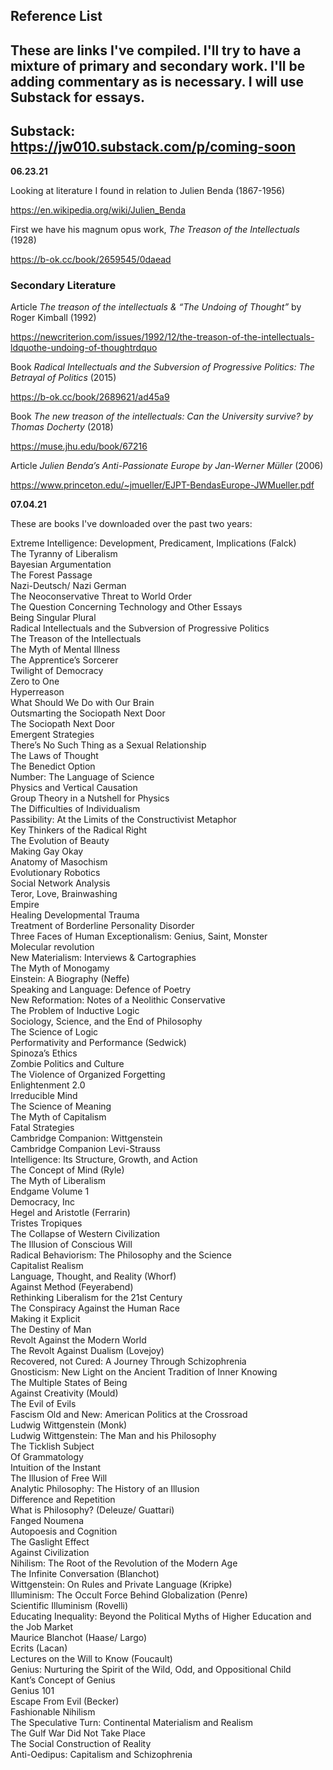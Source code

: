 ## Reference List
## These are links I've compiled. I'll try to have a mixture of primary and secondary work. I'll be adding commentary as is necessary. I will use Substack for essays. 

## Substack: https://jw010.substack.com/p/coming-soon

__06.23.21__

Looking at literature I found in relation to Julien Benda (1867-1956)

https://en.wikipedia.org/wiki/Julien_Benda

First we have his magnum opus work, *The Treason of the Intellectuals* (1928)

https://b-ok.cc/book/2659545/0daead

### Secondary Literature

Article *The treason of the intellectuals & “The Undoing of Thought”* by Roger Kimball (1992)

https://newcriterion.com/issues/1992/12/the-treason-of-the-intellectuals-ldquothe-undoing-of-thoughtrdquo

Book *Radical Intellectuals and the Subversion of Progressive Politics: The Betrayal of Politics* (2015)

https://b-ok.cc/book/2689621/ad45a9

Book *The new treason of the intellectuals: Can the University survive? by Thomas Docherty* (2018)

https://muse.jhu.edu/book/67216

Article *Julien Benda’s Anti-Passionate Europe by Jan-Werner Müller* (2006)

https://www.princeton.edu/~jmueller/EJPT-BendasEurope-JWMueller.pdf


__07.04.21__

These are books I've downloaded over the past two years:

Extreme Intelligence: Development, Predicament, Implications (Falck) <br/> The Tyranny of Liberalism <br/> Bayesian Argumentation <br/> The Forest Passage <br/> Nazi-Deutsch/ Nazi German <br/> The Neoconservative Threat to World Order <br/> The Question Concerning Technology and Other Essays <br/> Being Singular Plural <br/> Radical Intellectuals and the Subversion of Progressive Politics <br/> The Treason of the Intellectuals <br/> The Myth of Mental Illness <br/> The Apprentice’s Sorcerer <br/> Twilight of Democracy <br/> Zero to One <br/> Hyperreason <br/> What Should We Do with Our Brain <br/> Outsmarting the Sociopath Next Door <br/> The Sociopath Next Door <br/> Emergent Strategies <br/> There’s No Such Thing as a Sexual Relationship <br/> The Laws of Thought <br/> The Benedict Option <br/> Number: The Language of Science <br/> Physics and Vertical Causation <br/> Group Theory in a Nutshell for Physics <br/> The Difficulties of Individualism <br/> Passibility: At the Limits of the Constructivist Metaphor <br/> Key Thinkers of the Radical Right <br/> The Evolution of Beauty <br/> Making Gay Okay <br/> Anatomy of Masochism <br/> Evolutionary Robotics <br/> Social Network Analysis <br/> Teror, Love, Brainwashing <br/> Empire <br/> Healing Developmental Trauma <br/> Treatment of Borderline Personality Disorder <br/> Three Faces of Human Exceptionalism:  Genius, Saint, Monster <br/> Molecular revolution <br/> New Materialism: Interviews & Cartographies <br/> The Myth of Monogamy <br/> Einstein: A Biography (Neffe) <br/> Speaking and Language: Defence of Poetry <br/> New Reformation: Notes of a Neolithic Conservative <br/> The Problem of Inductive Logic <br/> Sociology, Science, and the End of Philosophy <br/> The Science of Logic <br/> Performativity and Performance (Sedwick) <br/> Spinoza’s Ethics <br/> Zombie Politics and Culture <br/> The Violence of Organized Forgetting <br/> Enlightenment 2.0 <br/> Irreducible Mind <br/> The Science of Meaning <br/> The Myth of Capitalism <br/> Fatal Strategies <br/> Cambridge Companion: Wittgenstein <br/> Cambridge Companion Levi-Strauss <br/> Intelligence: Its Structure,  Growth, and Action <br/> The Concept of Mind (Ryle) <br/> The Myth of Liberalism <br/> Endgame Volume 1 <br/> Democracy, Inc <br/> Hegel and Aristotle (Ferrarin) <br/> Tristes Tropiques <br/> The Collapse of Western Civilization <br/> The Illusion of Conscious Will <br/> Radical Behaviorism: The Philosophy and the Science <br/> Capitalist Realism <br/> Language, Thought, and Reality (Whorf) <br/> Against Method (Feyerabend) <br/> Rethinking Liberalism for the 21st Century <br/>  The Conspiracy Against the Human Race <br/>  Making it Explicit <br/>  The Destiny of Man <br/>  Revolt Against the Modern World <br/>  The Revolt Against Dualism (Lovejoy) <br/>  Recovered, not Cured: A Journey Through Schizophrenia <br/>  Gnosticism: New Light on the Ancient Tradition of Inner Knowing <br/>  The Multiple States of Being <br/>  Against Creativity (Mould) <br/> The Evil of Evils <br/> Fascism Old and New: American Politics at the Crossroad <br/>  Ludwig Wittgenstein (Monk) <br/> Ludwig Wittgenstein: The Man and his Philosophy <br/> The Ticklish Subject <br/>  Of Grammatology <br/> Intuition of the Instant <br/> The Illusion of Free Will <br/> Analytic Philosophy: The History of an Illusion <br/> Difference and Repetition <br/> What is Philosophy? (Deleuze/ Guattari) <br/>  Fanged Noumena <br/> Autopoesis and Cognition <br/> The Gaslight Effect <br/> Against Civilization <br/> Nihilism: The Root of the Revolution of the Modern Age <br/> The Infinite Conversation (Blanchot) <br/> Wittgenstein: On Rules and Private Language (Kripke) <br/> Illuminism: The Occult Force Behind Globalization (Penre) <br/> Scientific Illuminism (Rovelli) <br/> Educating Inequality: Beyond the Political Myths of Higher Education and the Job Market <br/> Maurice Blanchot (Haase/ Largo) <br/> Ecrits (Lacan) <br/> Lectures on the Will to Know (Foucault) <br/> Genius: Nurturing the Spirit of the Wild, Odd, and Oppositional Child <br/> Kant’s Concept of Genius <br/> Genius 101 <br/> Escape From Evil (Becker) <br/> Fashionable Nihilism <br/> The Speculative Turn: Continental Materialism and Realism <br/> The Gulf War Did Not Take Place <br/> The Social Construction of Reality <br/> Anti-Oedipus: Capitalism and Schizophrenia <br/> 
